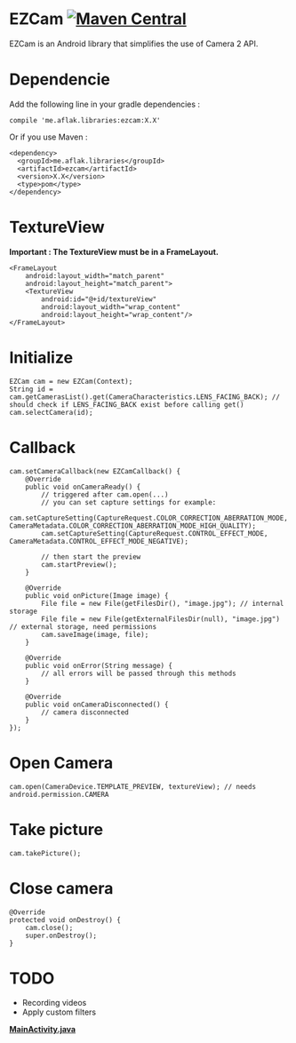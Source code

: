 # EZCam [![Maven Central](https://maven-badges.herokuapp.com/maven-central/me.aflak.libraries/ezcam/badge.svg)](https://maven-badges.herokuapp.com/maven-central/me.aflak.libraries/ezcam)

EZCam is an Android library that simplifies the use of Camera 2 API.

# Dependencie

Add the following line in your gradle dependencies :

	compile 'me.aflak.libraries:ezcam:X.X'

Or if you use Maven :

	<dependency>
	  <groupId>me.aflak.libraries</groupId>
	  <artifactId>ezcam</artifactId>
	  <version>X.X</version>
	  <type>pom</type>
	</dependency>

# TextureView

**Important : The TextureView must be in a FrameLayout.**

    <FrameLayout
        android:layout_width="match_parent"
        android:layout_height="match_parent">
        <TextureView
            android:id="@+id/textureView"
            android:layout_width="wrap_content"
            android:layout_height="wrap_content"/>
    </FrameLayout>

# Initialize

    EZCam cam = new EZCam(Context);
    String id = cam.getCamerasList().get(CameraCharacteristics.LENS_FACING_BACK); // should check if LENS_FACING_BACK exist before calling get()
    cam.selectCamera(id);

# Callback

	cam.setCameraCallback(new EZCamCallback() {
		@Override
		public void onCameraReady() {
			// triggered after cam.open(...)
			// you can set capture settings for example:
			cam.setCaptureSetting(CaptureRequest.COLOR_CORRECTION_ABERRATION_MODE, CameraMetadata.COLOR_CORRECTION_ABERRATION_MODE_HIGH_QUALITY);
			cam.setCaptureSetting(CaptureRequest.CONTROL_EFFECT_MODE, CameraMetadata.CONTROL_EFFECT_MODE_NEGATIVE);

			// then start the preview
			cam.startPreview();
		}

		@Override
		public void onPicture(Image image) {
			File file = new File(getFilesDir(), "image.jpg"); // internal storage
			File file = new File(getExternalFilesDir(null), "image.jpg") // external storage, need permissions
			cam.saveImage(image, file);
		}

		@Override
		public void onError(String message) {
			// all errors will be passed through this methods
		}

		@Override
		public void onCameraDisconnected() {
			// camera disconnected
		}
	});
	
# Open Camera

	cam.open(CameraDevice.TEMPLATE_PREVIEW, textureView); // needs android.permission.CAMERA
	
# Take picture

	cam.takePicture();
	
# Close camera

    @Override
    protected void onDestroy() {
        cam.close();
        super.onDestroy();
    }

# TODO

- Recording videos
- Apply custom filters

**[MainActivity.java](https://github.com/omaflak/Android-Camera2-Library/blob/master/app/src/main/java/me/aflak/libraries/MainActivity.java)**
